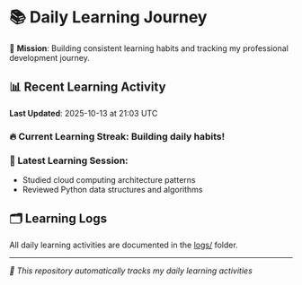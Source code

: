 # 📚 Daily Learning Journey

🎯 **Mission**: Building consistent learning habits and tracking my professional development journey.

## 📊 Recent Learning Activity

**Last Updated**: 2025-10-13 at 21:03 UTC

### 🔥 Current Learning Streak: Building daily habits!

### 📝 Latest Learning Session:
- Studied cloud computing architecture patterns
- Reviewed Python data structures and algorithms

## 🗂️ Learning Logs

All daily learning activities are documented in the [logs/](./logs/) folder.

---
*🤖 This repository automatically tracks my daily learning activities*
